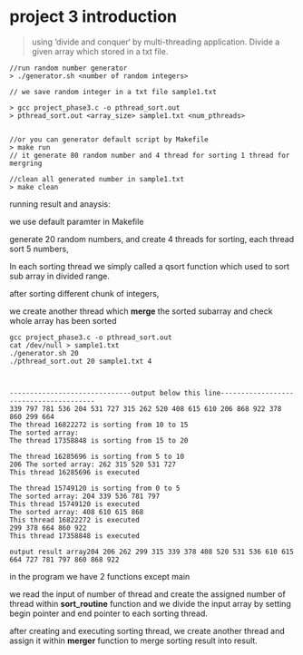 # project 3 introduction

> using ’divide and conquer‘ by multi-threading application. Divide a given array which stored in a txt file.



```
//run random number generator
> ./generator.sh <number of random integers>

// we save random integer in a txt file sample1.txt

> gcc project_phase3.c -o pthread_sort.out
> pthread_sort.out <array_size> sample1.txt <num_pthreads>


//or you can generator default script by Makefile
> make run
// it generate 80 random number and 4 thread for sorting 1 thread for mergring

//clean all generated number in sample1.txt
> make clean
```

running result and anaysis:

we use default paramter in Makefile

generate 20 random numbers, and create 4 threads for sorting, each thread sort 5 numbers,

In each sorting thread we simply called a qsort function which used to sort sub array in divided range.

after sorting different chunk of integers,

 we create another thread which **merge** the sorted subarray and check whole array has been sorted

```
gcc project_phase3.c -o pthread_sort.out
cat /dev/null > sample1.txt
./generator.sh 20
./pthread_sort.out 20 sample1.txt 4



------------------------------output below this line---------------------------------------
339 797 781 536 204 531 727 315 262 520 408 615 610 206 868 922 378 860 299 664 
The thread 16822272 is sorting from 10 to 15 
The sorted array: 
The thread 17358848 is sorting from 15 to 20 

The thread 16285696 is sorting from 5 to 10 
206 The sorted array: 262 315 520 531 727 
This thread 16285696 is executed

The thread 15749120 is sorting from 0 to 5 
The sorted array: 204 339 536 781 797 
This thread 15749120 is executed
The sorted array: 408 610 615 868 
This thread 16822272 is executed
299 378 664 860 922 
This thread 17358848 is executed

output result array204 206 262 299 315 339 378 408 520 531 536 610 615 664 727 781 797 860 868 922 
```



in the program we have 2 functions except main

we read the input of number of thread and create the assigned number of thread within **sort_routine** function and we divide the input array by setting begin pointer and end pointer to each sorting thread.

after creating and executing sorting thread, we create another thread and assign it within **merger** function to merge sorting result into result.